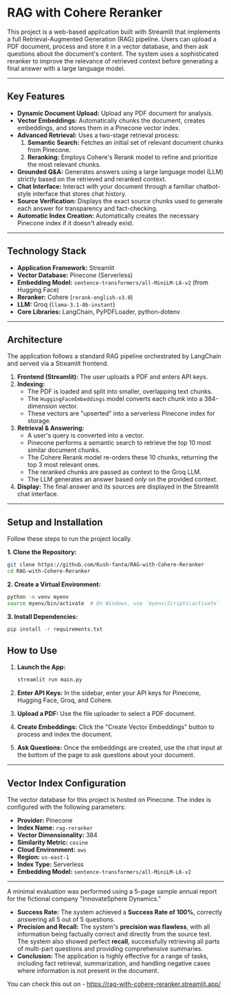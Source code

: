 # RAG with Cohere Reranker

This project is a web-based application built with Streamlit that implements a full Retrieval-Augmented Generation (RAG) pipeline. Users can upload a PDF document, process and store it in a vector database, and then ask questions about the document's content. The system uses a sophisticated reranker to improve the relevance of retrieved context before generating a final answer with a large language model.

---
## Key Features

- **Dynamic Document Upload:** Upload any PDF document for analysis.
- **Vector Embeddings:** Automatically chunks the document, creates embeddings, and stores them in a Pinecone vector index.
- **Advanced Retrieval:** Uses a two-stage retrieval process:
    1.  **Semantic Search:** Fetches an initial set of relevant document chunks from Pinecone.
    2.  **Reranking:** Employs Cohere's Rerank model to refine and prioritize the most relevant chunks.
- **Grounded Q&A:** Generates answers using a large language model (LLM) strictly based on the retrieved and reranked context.
- **Chat Interface:** Interact with your document through a familiar chatbot-style interface that stores chat history.
- **Source Verification:** Displays the exact source chunks used to generate each answer for transparency and fact-checking.
- **Automatic Index Creation:** Automatically creates the necessary Pinecone index if it doesn't already exist.

---
## Technology Stack

- **Application Framework:** Streamlit
- **Vector Database:** Pinecone (Serverless)
- **Embedding Model:** `sentence-transformers/all-MiniLM-L6-v2` (from Hugging Face)
- **Reranker:** Cohere (`rerank-english-v3.0`)
- **LLM:** Groq (`llama-3.1-8b-instant`)
- **Core Libraries:** LangChain, PyPDFLoader, python-dotenv

---
## Architecture

The application follows a standard RAG pipeline orchestrated by LangChain and served via a Streamlit frontend.

1.  **Frontend (Streamlit):** The user uploads a PDF and enters API keys.
2.  **Indexing:**
    - The PDF is loaded and split into smaller, overlapping text chunks.
    - The `HuggingFaceEmbeddings` model converts each chunk into a 384-dimension vector.
    - These vectors are "upserted" into a serverless Pinecone index for storage.
3.  **Retrieval & Answering:**
    - A user's query is converted into a vector.
    - Pinecone performs a semantic search to retrieve the top 10 most similar document chunks.
    - The Cohere Rerank model re-orders these 10 chunks, returning the top 3 most relevant ones.
    - The reranked chunks are passed as context to the Groq LLM.
    - The LLM generates an answer based *only* on the provided context.
4.  **Display:** The final answer and its sources are displayed in the Streamlit chat interface.

---
## Setup and Installation

Follow these steps to run the project locally.

**1. Clone the Repository:**
```bash
git clone https://github.com/Kush-fanta/RAG-with-Cohere-Reranker
cd RAG-with-Cohere-Reranker
```
**2. Create a Virtual Environment:**
```bash
python -m venv myenv
source myenv/bin/activate  # On Windows, use `myenv\Scripts\activate`
```
**3. Install Dependencies:**
```bash
pip install -r requirements.txt
```

## How to Use

1.  **Launch the App:**

    ```bash
    streamlit run main.py
    ```

2.  **Enter API Keys:** In the sidebar, enter your API keys for Pinecone, Hugging Face, Groq, and Cohere.

3.  **Upload a PDF:** Use the file uploader to select a PDF document.

4.  **Create Embeddings:** Click the "Create Vector Embeddings" button to process and index the document.

5.  **Ask Questions:** Once the embeddings are created, use the chat input at the bottom of the page to ask questions about your document.

-----

## Vector Index Configuration

The vector database for this project is hosted on Pinecone. The index is configured with the following parameters:

  - **Provider:** Pinecone
  - **Index Name:** `rag-reranker`
  - **Vector Dimensionality:** 384
  - **Similarity Metric:** `cosine`
  - **Cloud Environment:** `aws`
  - **Region:** `us-east-1`
  - **Index Type:** Serverless
  - **Embedding Model:** `sentence-transformers/all-MiniLM-L6-v2`

-----


A minimal evaluation was performed using a 5-page sample annual report for the fictional company "InnovateSphere Dynamics."

  - **Success Rate:** The system achieved a **Success Rate of 100%**, correctly answering all 5 out of 5 questions.
  - **Precision and Recall:** The system's **precision was flawless**, with all information being factually correct and directly from the source text. The system also showed perfect **recall**, successfully retrieving all parts of multi-part questions and providing comprehensive summaries.
  - **Conclusion:** The application is highly effective for a range of tasks, including fact retrieval, summarization, and handling negative cases where information is not present in the document.

You can check this out on - https://rag-with-cohere-reranker.streamlit.app/
